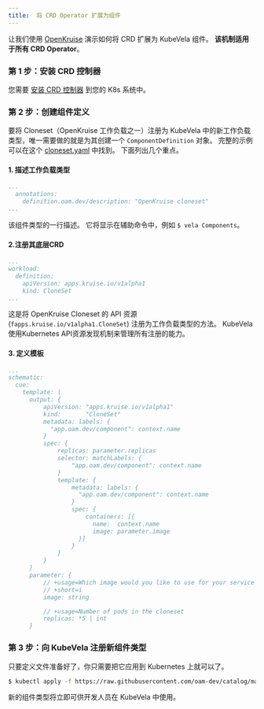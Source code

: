 ```yaml
---
title:  将 CRD Operator 扩展为组件
---
```


让我们使用 [OpenKruise](https://github.com/openkruise/kruise) 演示如何将 CRD 扩展为 KubeVela 组件。
**该机制适用于所有 CRD Operator**。

### 第 1 步：安装 CRD 控制器

您需要 [安装 CRD 控制器](https://github.com/openkruise/kruise#quick-start) 到您的 K8s 系统中。

### 第 2 步：创建组件定义

要将 Cloneset（OpenKruise 工作负载之一）注册为 KubeVela 中的新工作负载类型，唯一需要做的就是为其创建一个 `ComponentDefinition` 对象。
完整的示例可以在这个 [cloneset.yaml](https://github.com/kubevela/catalog/blob/master/registry/cloneset.yaml) 中找到。
下面列出几个重点。

#### 1. 描述工作负载类型

```yaml
...
  annotations:
    definition.oam.dev/description: "OpenKruise cloneset"
...
```

该组件类型的一行描述。 它将显示在辅助命令中，例如 `$ vela Components`。

#### 2.注册其底层CRD

```yaml
...
workload:
  definition:
    apiVersion: apps.kruise.io/v1alpha1
    kind: CloneSet
...
```

这是将 OpenKruise Cloneset 的 API 资源 (`fapps.kruise.io/v1alpha1.CloneSet`) 注册为工作负载类型的方法。
KubeVela使用Kubernetes API资源发现机制来管理所有注册的能力。

#### 3. 定义模板

```yaml
...
schematic:
  cue:
    template: |
      output: {
          apiVersion: "apps.kruise.io/v1alpha1"
          kind:       "CloneSet"
          metadata: labels: {
            "app.oam.dev/component": context.name
          }
          spec: {
              replicas: parameter.replicas
              selector: matchLabels: {
                  "app.oam.dev/component": context.name
              }
              template: {
                  metadata: labels: {
                    "app.oam.dev/component": context.name
                  }
                  spec: {
                      containers: [{
                        name:  context.name
                        image: parameter.image
                    }]
                  }
              }
          }
      }
      parameter: {
          // +usage=Which image would you like to use for your service
          // +short=i
          image: string

          // +usage=Number of pods in the cloneset
          replicas: *5 | int
      }
 ```

### 第 3 步：向 KubeVela 注册新组件类型

只要定义文件准备好了，你只需要把它应用到 Kubernetes 上就可以了。

```bash
$ kubectl apply -f https://raw.githubusercontent.com/oam-dev/catalog/master/registry/cloneset.yaml
```

新的组件类型将立即可供开发人员在 KubeVela 中使用。
